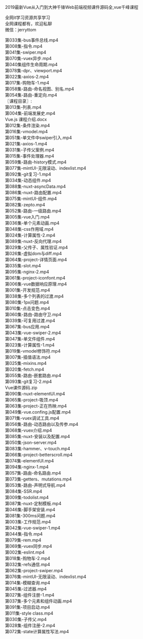 2019最新Vue从入门到大神千锋Web前端视频课件源码全,vue千峰课程

全网it学习资源共享学习<br>全网课程都有，欢迎私聊<br>微信：jerryttom<br>

第033集-bus事件总线.mp4<br> 第008集-指令.mp4<br> 第041集-swiper.mp4<br> 第070集-vuex异步.mp4<br> 第040集组件生命周期.mp4<br> 第078集-dpr、viewport.mp4<br> 第022集-axios-2.mp4<br> 第017集-购物车-1.mp4<br> 第058集-路由-命名视图、别名.mp4<br> 第054集-路由-重定向.mp4<br> 〖课程目录〗:<br> 第013集-列表.mp4<br> 第004集-前端发展史.mp4<br> Vue.js 课程介绍.docx<br> 第012集-条件渲染.mp4<br> 第016集-vmodel.mp4<br> 第051集-单文件中swiper引入.mp4<br> 第021集-axios-1.mp4<br> 第031集-子传父案例.mp4<br> 第015集-事件处理器.mp4<br> 第059集-路由-history模式.mp4<br> 第077集-mintUI-无限滚动、indexlist.mp4<br> 第092集-git复习-1.mp4<br> 第034集-动态组件.mp4<br> 第088集-nuxt-asyncData.mp4<br> 第086集-nuxt-路由配置.mp4<br> 第075集-mintUI-组件.mp4<br> 第082集-zepto.mp4<br> 第052集-路由-一级路由.mp4<br> 第005集-vue入门.mp4<br> 第036集-单个元素动画.mp4<br> 第048集-css作用域.mp4<br> 第024集-计算属性-2.mp4<br> 第089集-nuxt-反向代理.mp4<br> 第029集-父传子、属性验证.mp4<br> 第026集-虚拟dom与diff.mp4<br> 第064集-project-详情页面.mp4<br> 第035集-slot.mp4<br> 第095集-nginx-2.mp4<br> 第061集-project-iconfont.mp4<br> 第006集-vue数据响应原理.mp4<br> 第001集-开发规范.mp4<br> 第038集-多个列表的过渡.mp4<br> 第080集-1px问题.mp4<br> 第010集-点击变色.mp4<br> 第060集-路由-路由守卫.mp4<br> 第039集-可复用过渡.mp4<br> 第067集-bus应用.mp4<br> 第043集-vue-swiper-2.mp4<br> 第047集-单文件组件.mp4<br> 第023集-计算属性-1.mp4<br> 第019集-vmodel修饰符.mp4<br> 第007集-插值语法.mp4<br> 第025集-mixins.mp4<br> 第020集-fetch.mp4<br> 第055集-路由-嵌套路由.mp4<br> 第093集-git复习-2.mp4<br> Vue课件源码.zip<br> 第090集-nuxt-elementUI.mp4<br> 第065集-project-吸顶.mp4<br> 第063集-project-正在热映.mp4<br> 第049集-vue.confing.js配置.mp4<br> 第071集-vuex调试工具.mp4<br> 第056集-路由-动态路由以及传参.mp4<br> 第068集-vuex介绍.mp4<br> 第085集-nuxt-安装以及配置.mp4<br> 第050集-json-server.mp4<br> 第083集-hammer、v-touch.mp4<br> 第066集-project-betterscroll.mp4<br> 第074集-elementUI.mp4<br> 第094集-nginx-1.mp4<br> 第057集-路由-命名路由.mp4<br> 第073集-getters、mutations.mp4<br> 第053集-路由-声明式导航.mp4<br> 第084集-SSR.mp4<br> 第009集-todolist.mp4<br> 第087集-nuxt-定制模板.mp4<br> 第046集-脚手架安装.mp4<br> 第081集-300ms问题.mp4<br> 第003集-工作规范.mp4<br> 第042集-vue-swiper-1.mp4<br> 第044集-指令.mp4<br> 第079集-rem.mp4<br> 第069集-vuex同步.mp4<br> 第002集-eslint.mp4<br> 第018集-购物车-2.mp4<br> 第032集-refs通信.mp4<br> 第062集-project-swiper.mp4<br> 第076集-mintUI-无限滚动、indexlist.mp4<br> 第014集-模糊查询.mp4<br> 第045集-过滤器.mp4<br> 第027集-组件注册-1.mp4<br> 第037集-多个元素和组件动画.mp4<br> 第091集-项目启动.mp4<br> 第011集-style class.mp4<br> 第030集-子传父.mp4<br> 第028集-组件注册-2.mp4<br> 第072集-state计算属性写法.mp4